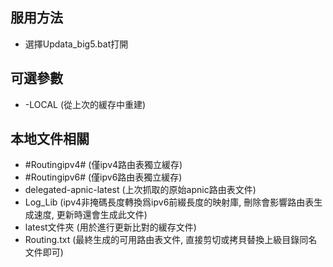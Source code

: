 ﻿## 服用方法

 - 選擇Updata_big5.bat打開

## 可選參數

 - -LOCAL   (從上次的緩存中重建)


## 本地文件相關

 - #Routingipv4#   (僅ipv4路由表獨立緩存)
 - #Routingipv6#   (僅ipv6路由表獨立緩存)
 - delegated-apnic-latest   (上次抓取的原始apnic路由表文件)
 - Log_Lib   (ipv4非掩碼長度轉換爲ipv6前綴長度的映射庫, 刪除會影響路由表生成速度, 更新時還會生成此文件)
 - latest文件夾   (用於進行更新比對的緩存文件)
 - Routing.txt   (最終生成的可用路由表文件, 直接剪切或拷貝替換上級目錄同名文件即可)
